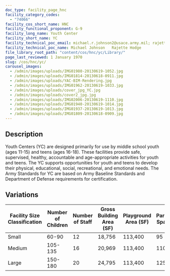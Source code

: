 ```yaml
---
doc_type: facility_page_hnc
facility_category_codes:
  - "74066"
facility_cos_short_name: HNC
facility_functional_proponent: G-9
facility_long_name: Youth Center
facility_short_name: YC
facility_technical_poc_email: michael.r.johnson2@usace.army.mil; rajette.l.hodge@usace.army.mil
facility_technical_poc_name: Michael Johnson   Rajette Hodge
file_library_root_path: "content/cos/hnc/yc/Library/"
page_last_reviewed: 1 January 1970
slug: /cos/hnc/yc/
carousel_images:
  - /admin/images/uploads/IMG01980-20130619-1052.jpg
  - /admin/images/uploads/IMG01814-20130618-0911.jpg
  - /admin/images/uploads/YAC-BIM-Rendering.jpg
  - /admin/images/uploads/IMG01962-20130619-1033.jpg
  - /admin/images/uploads/cover_jpg_YC.jpg
  - /admin/images/uploads/cover2_jpg.jpg
  - /admin/images/uploads/IMG02006-20130619-1110.jpg
  - /admin/images/uploads/IMG01940-20130619-1014.jpg
  - /admin/images/uploads/IMG01937-20130619-1013.jpg
  - /admin/images/uploads/IMG01809-20130618-0909.jpg
---
```


## Description

Youth Centers (YC) are designed primarily for use by middle school youth (ages 11-15) and teens (ages 16-18). These facilities provide safe, supervised, healthy, accountable and age-appropriate activities for youth and teens. The YC supports opportunities for youth and teens to develop their physical, educational, social, recreational, and emotional needs. The Army Standards for YC are based on Army Baseline Standards and Department of Defense requirements for certification.

## Variations

| Facility Size Classification | Number of Children | Number of Staff | ​Gross Building Area (SF) | ​Playground Area (SF) | ​Parking Spaces |
| ---------------------------- | ------------------ | --------------- | ------------------------- | --------------------- | --------------- |
| Small​                       | ​60-90             | ​12             | 18,756                    | 113,400               | 95              |
| Medium​                      | 105-135            | ​16             | 20,969                    | 113,400               | 110             |
| Large​                       | ​150-180           | ​20             | 24,795                    | 113,400               | 125             |
